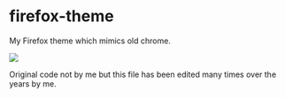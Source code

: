 # firefox-theme
My Firefox theme which mimics old chrome. 

<img src="https://raw.githubusercontent.com/CyanPiano/static-github/main/firefox-theme/firefox-screenshot.png" />

Original code not by me but this file has been edited many times over the years by me.
